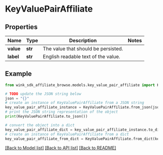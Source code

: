 # KeyValuePairAffiliate


## Properties

Name | Type | Description | Notes
------------ | ------------- | ------------- | -------------
**value** | **str** | The value that should be persisted. | 
**label** | **str** | English readable text of the value. | 

## Example

```python
from wink_sdk_affiliate_browse.models.key_value_pair_affiliate import KeyValuePairAffiliate

# TODO update the JSON string below
json = "{}"
# create an instance of KeyValuePairAffiliate from a JSON string
key_value_pair_affiliate_instance = KeyValuePairAffiliate.from_json(json)
# print the JSON string representation of the object
print(KeyValuePairAffiliate.to_json())

# convert the object into a dict
key_value_pair_affiliate_dict = key_value_pair_affiliate_instance.to_dict()
# create an instance of KeyValuePairAffiliate from a dict
key_value_pair_affiliate_from_dict = KeyValuePairAffiliate.from_dict(key_value_pair_affiliate_dict)
```
[[Back to Model list]](../README.md#documentation-for-models) [[Back to API list]](../README.md#documentation-for-api-endpoints) [[Back to README]](../README.md)


